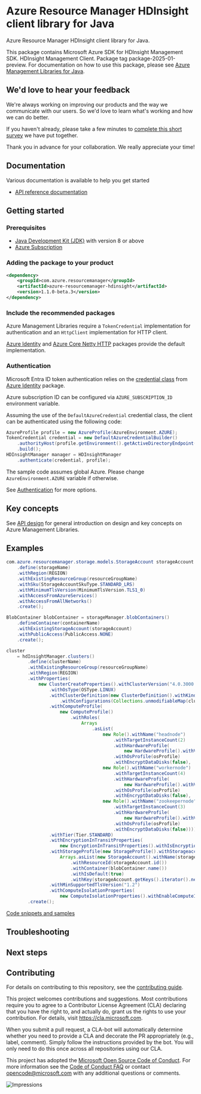 # Azure Resource Manager HDInsight client library for Java

Azure Resource Manager HDInsight client library for Java.

This package contains Microsoft Azure SDK for HDInsight Management SDK. HDInsight Management Client. Package tag package-2025-01-preview. For documentation on how to use this package, please see [Azure Management Libraries for Java](https://aka.ms/azsdk/java/mgmt).

## We'd love to hear your feedback

We're always working on improving our products and the way we communicate with our users. So we'd love to learn what's working and how we can do better.

If you haven't already, please take a few minutes to [complete this short survey][survey] we have put together.

Thank you in advance for your collaboration. We really appreciate your time!

## Documentation

Various documentation is available to help you get started

- [API reference documentation][docs]

## Getting started

### Prerequisites

- [Java Development Kit (JDK)][jdk] with version 8 or above
- [Azure Subscription][azure_subscription]

### Adding the package to your product

[//]: # ({x-version-update-start;com.azure.resourcemanager:azure-resourcemanager-hdinsight;current})
```xml
<dependency>
    <groupId>com.azure.resourcemanager</groupId>
    <artifactId>azure-resourcemanager-hdinsight</artifactId>
    <version>1.1.0-beta.3</version>
</dependency>
```
[//]: # ({x-version-update-end})

### Include the recommended packages

Azure Management Libraries require a `TokenCredential` implementation for authentication and an `HttpClient` implementation for HTTP client.

[Azure Identity][azure_identity] and [Azure Core Netty HTTP][azure_core_http_netty] packages provide the default implementation.

### Authentication

Microsoft Entra ID token authentication relies on the [credential class][azure_identity_credentials] from [Azure Identity][azure_identity] package.

Azure subscription ID can be configured via `AZURE_SUBSCRIPTION_ID` environment variable.

Assuming the use of the `DefaultAzureCredential` credential class, the client can be authenticated using the following code:

```java
AzureProfile profile = new AzureProfile(AzureEnvironment.AZURE);
TokenCredential credential = new DefaultAzureCredentialBuilder()
    .authorityHost(profile.getEnvironment().getActiveDirectoryEndpoint())
    .build();
HDInsightManager manager = HDInsightManager
    .authenticate(credential, profile);
```

The sample code assumes global Azure. Please change `AzureEnvironment.AZURE` variable if otherwise.

See [Authentication][authenticate] for more options.

## Key concepts

See [API design][design] for general introduction on design and key concepts on Azure Management Libraries.

## Examples

```java
com.azure.resourcemanager.storage.models.StorageAccount storageAccount = storageManager.storageAccounts()
    .define(storageName)
    .withRegion(REGION)
    .withExistingResourceGroup(resourceGroupName)
    .withSku(StorageAccountSkuType.STANDARD_LRS)
    .withMinimumTlsVersion(MinimumTlsVersion.TLS1_0)
    .withAccessFromAzureServices()
    .withAccessFromAllNetworks()
    .create();

BlobContainer blobContainer = storageManager.blobContainers()
    .defineContainer(containerName)
    .withExistingStorageAccount(storageAccount)
    .withPublicAccess(PublicAccess.NONE)
    .create();

cluster
    = hdInsightManager.clusters()
        .define(clusterName)
        .withExistingResourceGroup(resourceGroupName)
        .withRegion(REGION)
        .withProperties(
            new ClusterCreateProperties().withClusterVersion("4.0.3000.1")
                .withOsType(OSType.LINUX)
                .withClusterDefinition(new ClusterDefinition().withKind("SPARK")
                    .withConfigurations(Collections.unmodifiableMap(clusterDefinition)))
                .withComputeProfile(
                    new ComputeProfile()
                        .withRoles(
                            Arrays
                                .asList(
                                    new Role().withName("headnode")
                                        .withTargetInstanceCount(2)
                                        .withHardwareProfile(
                                            new HardwareProfile().withVmSize("standard_e8_v3"))
                                        .withOsProfile(osProfile)
                                        .withEncryptDataDisks(false),
                                    new Role().withName("workernode")
                                        .withTargetInstanceCount(4)
                                        .withHardwareProfile(
                                            new HardwareProfile().withVmSize("standard_e8_v3"))
                                        .withOsProfile(osProfile)
                                        .withEncryptDataDisks(false),
                                    new Role().withName("zookeepernode")
                                        .withTargetInstanceCount(3)
                                        .withHardwareProfile(
                                            new HardwareProfile().withVmSize("standard_a2_v2"))
                                        .withOsProfile(osProfile)
                                        .withEncryptDataDisks(false))))
                .withTier(Tier.STANDARD)
                .withEncryptionInTransitProperties(
                    new EncryptionInTransitProperties().withIsEncryptionInTransitEnabled(false))
                .withStorageProfile(new StorageProfile().withStorageaccounts(
                    Arrays.asList(new StorageAccount().withName(storageName + ".blob.core.windows.net")
                        .withResourceId(storageAccount.id())
                        .withContainer(blobContainer.name())
                        .withIsDefault(true)
                        .withKey(storageAccount.getKeys().iterator().next().value()))))
                .withMinSupportedTlsVersion("1.2")
                .withComputeIsolationProperties(
                    new ComputeIsolationProperties().withEnableComputeIsolation(false)))
        .create();
```
[Code snippets and samples](https://github.com/Azure/azure-sdk-for-java/blob/main/sdk/hdinsight/azure-resourcemanager-hdinsight/SAMPLE.md)


## Troubleshooting

## Next steps

## Contributing

For details on contributing to this repository, see the [contributing guide][cg].

This project welcomes contributions and suggestions. Most contributions require you to agree to a Contributor License Agreement (CLA) declaring that you have the right to, and actually do, grant us the rights to use your contribution. For details, visit <https://cla.microsoft.com>.

When you submit a pull request, a CLA-bot will automatically determine whether you need to provide a CLA and decorate the PR appropriately (e.g., label, comment). Simply follow the instructions provided by the bot. You will only need to do this once across all repositories using our CLA.

This project has adopted the [Microsoft Open Source Code of Conduct][coc]. For more information see the [Code of Conduct FAQ][coc_faq] or contact <opencode@microsoft.com> with any additional questions or comments.

<!-- LINKS -->
[survey]: https://microsoft.qualtrics.com/jfe/form/SV_ehN0lIk2FKEBkwd?Q_CHL=DOCS
[docs]: https://azure.github.io/azure-sdk-for-java/
[jdk]: https://learn.microsoft.com/azure/developer/java/fundamentals/
[azure_subscription]: https://azure.microsoft.com/free/
[azure_identity]: https://github.com/Azure/azure-sdk-for-java/blob/main/sdk/identity/azure-identity
[azure_identity_credentials]: https://github.com/Azure/azure-sdk-for-java/tree/main/sdk/identity/azure-identity#credentials
[azure_core_http_netty]: https://github.com/Azure/azure-sdk-for-java/blob/main/sdk/core/azure-core-http-netty
[authenticate]: https://github.com/Azure/azure-sdk-for-java/blob/main/sdk/resourcemanager/docs/AUTH.md
[design]: https://github.com/Azure/azure-sdk-for-java/blob/main/sdk/resourcemanager/docs/DESIGN.md
[cg]: https://github.com/Azure/azure-sdk-for-java/blob/main/CONTRIBUTING.md
[coc]: https://opensource.microsoft.com/codeofconduct/
[coc_faq]: https://opensource.microsoft.com/codeofconduct/faq/

![Impressions](https://azure-sdk-impressions.azurewebsites.net/api/impressions/azure-sdk-for-java%2Fsdk%2Fhdinsight%2Fazure-resourcemanager-hdinsight%2FREADME.png)
